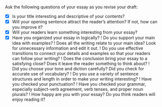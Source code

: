Ask the following questions of your essay as you revise your draft:
- [x] Is your title interesting and descriptive of your contents?
- [x] Will your opening sentence attract the reader’s attention? If not, how can you improve it?
- [x] Will your readers learn something interesting from your essay?
- [x] Have you organized your essay in logically?
! Do you support your main idea with examples?
! Does all the writing relate to your main idea? Look for
unnecessary information and edit it out.
! Do you use effective transitions to connect your details and
examples so that your readers can follow your writing?
! Does the conclusion bring your essay to a satisfying close?
Does it leave the reader something to think about?
! Did you choose your tone and diction carefully? Did you check
for accurate use of vocabulary?
! Do you use a variety of sentence structures and length in order
to make your writing interesting?
! Have you checked your punctuation?
! Have you checked your grammar, especially subject-verb
agreement, verb tenses, and proper noun plurals?
! How happy are you with your essay? Do you think readers will
enjoy reading it?
